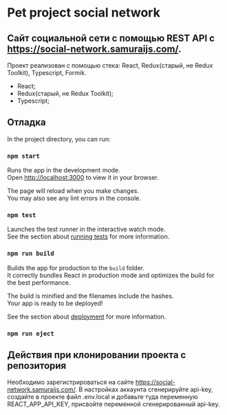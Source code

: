 # Pet project social network
## Сайт социальной сети с помощью REST API с https://social-network.samuraijs.com/.

Проект реализован с помощью стека: React, Redux(старый, не Redux Toolkit), Typescript, Formik.

- React;
- Redux(старый, не Redux Toolkit);
- Typescript;

## Отладка
In the project directory, you can run:

### `npm start`

Runs the app in the development mode.\
Open [http://localhost:3000](http://localhost:3000) to view it in your browser.

The page will reload when you make changes.\
You may also see any lint errors in the console.

### `npm test`

Launches the test runner in the interactive watch mode.\
See the section about [running tests](https://facebook.github.io/create-react-app/docs/running-tests) for more information.

### `npm run build`

Builds the app for production to the `build` folder.\
It correctly bundles React in production mode and optimizes the build for the best performance.

The build is minified and the filenames include the hashes.\
Your app is ready to be deployed!

See the section about [deployment](https://facebook.github.io/create-react-app/docs/deployment) for more information.

### `npm run eject`

## Действия при клонировании проекта с репозитория
Необходимо зарегистрироваться на сайте https://social-network.samuraijs.com/. В настройках аккаунта сгенерируйте api-key, создайте в проекте файл .env.local и добавьте туда переменную REACT_APP_API_KEY, присвойте переменной сгенерированный api-key.

